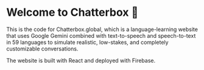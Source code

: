 <h1>Welcome to Chatterbox 🤖</h1>
This is the code for <a>Chatterbox.global</a>, which is a language-learning website that uses Google Gemini combined with text-to-speech and speech-to-text in 59 languages to simulate realistic, low-stakes, and completely customizable conversations.

The website is built with React and deployed with Firebase.

